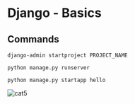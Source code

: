 # Django - Basics

## Commands

```django
django-admin startproject PROJECT_NAME
```

```django
python manage.py runserver
```

```django
python manage.py startapp hello
```



![cat5](https://pinklillies.github.io/images/cat5.jfif)
